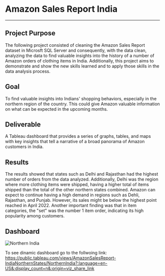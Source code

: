 # Amazon Sales Report India
---
Project Purpose
---
The following project consisted of cleaning the Amazon Sales Report dataset in Microsft SQL Server and consequently, with the data clean, analyzing the data to find valuable insights into the history of a number of Amazon orders of clothing items in India. Additionally, this project aims to demonstrate and show the new skills learned and to apply those skills in the data analysis process.

Goal
---
To find valuable insights into Indians' shopping behaviors, especially in the northern region of the country. This could give Amazon valuable information on what can be expected in the upcoming months.  

Deliverable
---
A Tableau dashboard that provides a series of graphs, tables, and maps with key insights that tell a narrative of a broad panorama of Amazon customers in India. 

Results
---
The results showed that states such as Delhi and Rajasthan had the highest number of orders from the data analyzed. Additionally, Delhi was the region where more clothing items were shipped, having a higher total of items shipped than the total of the other northern states combined.
Amazon can expect to continue having a high demand in regions such as Dehli, Rajasthan, and Punjab. However, its sales might be below the highest point reached in April 2022. Another important finding was that in item categories, the "set" was the number 1 item order, indicating its high popularity among customers.

Dashboard
---
![Northern India ](https://user-images.githubusercontent.com/102596118/215298520-cee515d9-b84f-4499-abd4-4856973faf8c.png)

To see dinamic dashboard go to the follwoing link:
https://public.tableau.com/views/AmazonSalesReport-IndiaNorthernStates/NorthernIndia?:language=en-US&:display_count=n&:origin=viz_share_link
